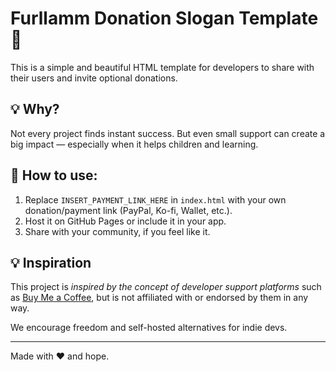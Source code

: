# Furllamm Donation Slogan Template 🎁

This is a simple and beautiful HTML template for developers to share with their users and invite optional donations.

## 💡 Why?

Not every project finds instant success. But even small support can create a big impact — especially when it helps children and learning.

## 🧰 How to use:

1. Replace `INSERT_PAYMENT_LINK_HERE` in `index.html` with your own donation/payment link (PayPal, Ko-fi, Wallet, etc.).
2. Host it on GitHub Pages or include it in your app.
3. Share with your community, if you feel like it.

## 💡 Inspiration

This project is *inspired by the concept of developer support platforms* such as [Buy Me a Coffee](https://www.buymeacoffee.com), but is not affiliated with or endorsed by them in any way.

We encourage freedom and self-hosted alternatives for indie devs.


---

Made with ❤️ and hope.
